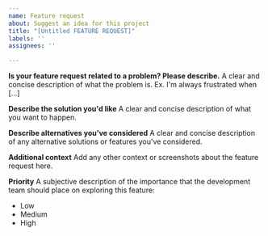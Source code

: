 ```yaml
---
name: Feature request
about: Suggest an idea for this project
title: "[Untitled FEATURE REQUEST]"
labels: ''
assignees: ''

---
```


**Is your feature request related to a problem? Please describe.**
A clear and concise description of what the problem is. Ex. I'm always frustrated when [...]

**Describe the solution you'd like**
A clear and concise description of what you want to happen.

**Describe alternatives you've considered**
A clear and concise description of any alternative solutions or features you've considered.

**Additional context**
Add any other context or screenshots about the feature request here.

**Priority**
A subjective description of the importance that the development team should place on exploring this feature:

 - Low
 - Medium
 - High
